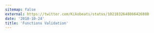 ```yaml
---
sitemap: false
external: https://twitter.com/Kikobeats/status/1021832648866426880
date: '2018-10-24'
title: 'Functions Validation'
---
```

